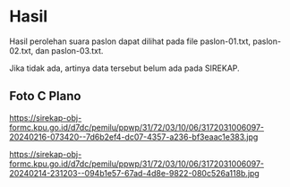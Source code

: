 # Hasil

Hasil perolehan suara paslon dapat dilihat pada file paslon-01.txt, paslon-02.txt, dan paslon-03.txt.

Jika tidak ada, artinya data tersebut belum ada pada SIREKAP.

## Foto C Plano

https://sirekap-obj-formc.kpu.go.id/d7dc/pemilu/ppwp/31/72/03/10/06/3172031006097-20240216-073420--7d6b2ef4-dc07-4357-a236-bf3eaac1e383.jpg

https://sirekap-obj-formc.kpu.go.id/d7dc/pemilu/ppwp/31/72/03/10/06/3172031006097-20240214-231203--094b1e57-67ad-4d8e-9822-080c526a118b.jpg
